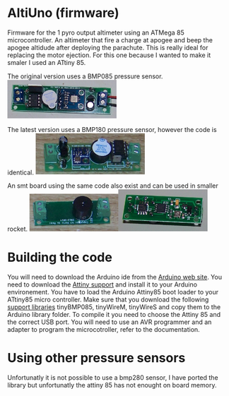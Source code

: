 # AltiUno (firmware)
Firmware for the 1 pyro output altimeter using an ATMega 85 microcontroller.
An altimeter that fire a charge at apogee and beep the apogee altidude after deploying the parachute. This is really ideal for replacing the motor ejection.
For this one because I wanted to make it smaler I used an ATtiny 85.

The original version uses a BMP085 pressure sensor.                     
<img src="/pictures/AltiUno-bmp085.jpg" width="49%">

The latest version uses a BMP180 pressure sensor, however the code is identical.
<img src="/pictures/AltiUno-bmp180.jpg" width="49%">

An smt board using the same code also exist and can be used in smaller rocket.
<img src="/pictures/altiUno-smt.jpg" width="40%"><img src="/pictures/altiUno-smt-botom.jpg" width="40%">

# Building the code
You will need to download the Arduino ide from the [Arduino web site](https://www.arduino.cc/).
You need to download the [Attiny support](https://code.google.com/archive/p/arduino-tiny/downloads) and install it to your Arduino environement.
You have to load the Arduino Attiny85 boot loader to your ATtiny85 micro controller. 
Make sure that you download the following [support libraries](https://github.com/bdureau/AltimetersLibs) tinyBMP085, tinyWireM, tinyWireS and copy them to the Arduino library folder. To compile it you need to choose the Attiny 85 and the correct USB port.
You will need to use an AVR programmer and an adapter to program the microcotroller, refer to the documentation.

# Using other pressure sensors
Unfortunatly it is not possible to use a bmp280 sensor, I have ported the library but unfortunatly the attiny 85 has not enought on board memory.
